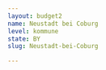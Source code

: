 ```yaml
---
layout: budget2
name: Neustadt bei Coburg
level: kommune
state: BY
slug: Neustadt-bei-Coburg

---
```



